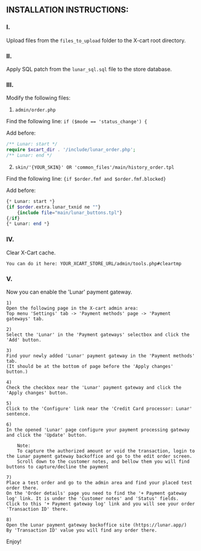 ## INSTALLATION INSTRUCTIONS:

### I. 
Upload files from the `files_to_upload` folder to the X-cart root directory.
 

### II.
Apply SQL patch from the `lunar_sql.sql` file to the store database.


### III.
Modify the following files:

1. `admin/order.php`

Find the following line: `if ($mode == 'status_change') {`

Add before:
```php
/** Lunar: start */
require $xcart_dir . '/include/lunar_order.php';
/** Lunar: end */
```


2. `skin/'{YOUR_SKIN}' OR 'common_files'/main/history_order.tpl`

Find the following line: `{if $order.fmf and $order.fmf.blocked}`

Add before:
```php
{* Lunar: start *}
{if $order.extra.lunar_txnid ne ""}
    {include file="main/lunar_buttons.tpl"}
{/if}
{* Lunar: end *}
```

### IV.
Clear X-Cart cache.

    You can do it here: YOUR_XCART_STORE_URL/admin/tools.php#cleartmp

 
### V.
Now you can enable the 'Lunar' payment gateway.

    1)
    Open the following page in the X-cart admin area:
    Top menu 'Settings' tab -> 'Payment methods' page -> 'Payment gateways' tab.

    2)
    Select the 'Lunar' in the 'Payment gateways' selectbox and click the 'Add' button.

    3)
    Find your newly added 'Lunar' payment gateway in the 'Payment methods' tab.
    (It should be at the bottom of page before the 'Apply changes' button.)

    4)
    Check the checkbox near the 'Lunar' payment gateway and click the 'Apply changes' button.

    5)
    Click to the 'Configure' link near the 'Credit Card processor: Lunar' sentence.

    6)
    In the opened 'Lunar' page configure your payment processing gateway and click the 'Update' button.

        Note:
        To capture the authorized amount or void the transaction, login to the Lunar payment gateway backoffice and go to the edit order screen. 
        Scroll down to the customer notes, and bellow them you will find buttons to capture/decline the payment

    7)
    Place a test order and go to the admin area and find your placed test order there.
    On the 'Order details' page you need to find the '+ Payment gateway log' link. It is under the 'Customer notes' and 'Status' fields.
    Click to this '+ Payment gateway log' link and you will see your order 'Transaction ID' there.

    8)
    Open the Lunar payment gateway backoffice site (https://lunar.app/)
    By 'Transaction ID' value you will find any order there.


Enjoy!
